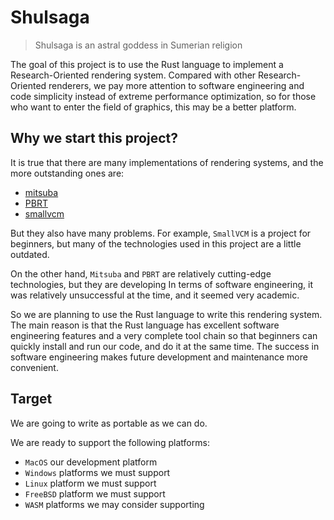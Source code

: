 # Shulsaga
>  Shulsaga is an astral goddess in Sumerian religion


The goal of this project is to use the Rust language to implement a Research-Oriented rendering system. Compared with other Research-Oriented renderers, we pay more attention to software engineering and code simplicity instead of extreme performance optimization, so for those who want to enter the field of graphics, this may be a better platform.


## Why we start this project?
It is true that there are many implementations of rendering systems, and the more outstanding ones are:

- [mitsuba](https://www.mitsuba-renderer.org/)
- [PBRT](https://pbr-book.org/)
- [smallvcm](http://www.smallvcm.com/)

But they also have many problems. For example, `SmallVCM` is a project for beginners, but many of the technologies used in this project are a little outdated. 

On the other hand, `Mitsuba` and `PBRT` are relatively cutting-edge technologies, but they are developing In terms of software engineering, it was relatively unsuccessful at the time, and it seemed very academic.

So we are planning to use the Rust language to write this rendering system. The main reason is that the Rust language has excellent software engineering features and a very complete tool chain so that beginners can quickly install and run our code, and do it at the same time. The success in software engineering makes future development and maintenance more convenient.

## Target
We are going to write as portable as we can do.

We are ready to support the following platforms:

- `MacOS` our development platform
- `Windows` platforms we must support
- `Linux` platform we must support
- `FreeBSD` platform we must support
- `WASM` platforms we may consider supporting